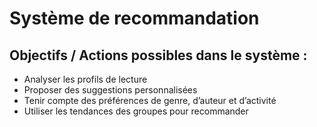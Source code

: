 # Système de recommandation

## Objectifs / Actions possibles dans le système :

- Analyser les profils de lecture
- Proposer des suggestions personnalisées
- Tenir compte des préférences de genre, d’auteur et d’activité
- Utiliser les tendances des groupes pour recommander